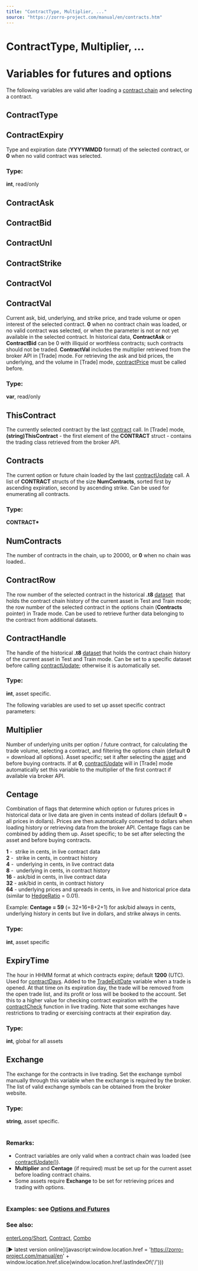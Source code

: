 ```yaml
---
title: "ContractType, Multiplier, ..."
source: "https://zorro-project.com/manual/en/contracts.htm"
---
```


# ContractType, Multiplier, ...

# Variables for futures and options

The following variables are valid after loading a [contract chain](096_contract.md) and selecting a contract.

## ContractType

## ContractExpiry

Type and expiration date (**YYYYMMDD** format) of the selected contract, or **0** when no valid contract was selected.  

### Type:

**int**, read/only

## ContractAsk

## ContractBid

## ContractUnl

## ContractStrike

## ContractVol

## ContractVal

Current ask, bid, underlying, and strike price, and trade volume or open interest of the selected contract. **0** when no contract chain was loaded, or no valid contract was selected, or when the parameter is not or not yet available in the selected contract. In historical data, **ContractAsk** or **ContractBid** can be 0 with illiquid or worthless contracts; such contracts should not be traded. **ContractVal** includes the multiplier retrieved from the broker API in \[Trade\] mode. For retrieving the ask and bid prices, the underlying, and the volume in \[Trade\] mode, [contractPrice](096_contract.md) must be called before.  

### Type:

**var**, read/only

## ThisContract

The currently selected contract by the last [contract](096_contract.md) call. In \[Trade\] mode, **(string)ThisContract** - the first element of the **CONTRACT** struct - contains the trading class retrieved from the broker API.

## Contracts

The current option or future chain loaded by the last [contractUpdate](096_contract.md) call. A list of **CONTRACT** structs of the size **NumContracts**, sorted first by ascending expiration, second by ascending strike. Can be used for enumerating all contracts.

### Type:

**CONTRACT\***

## NumContracts

The number of contracts in the chain, up to 20000, or **0** when no chain was loaded..

## ContractRow

The row number of the selected contract in the historical **.t8** [dataset](125_sortData_sortIdx.md)  that holds the contract chain history of the current asset in Test and Train mode; the row number of the selected contract in the options chain (**Contracts** pointer) in Trade mode. Can be used to retrieve further data belonging to the contract from additional datasets.

## ContractHandle

The handle of the historical **.t8** [dataset](125_sortData_sortIdx.md) that holds the contract chain history of the current asset in Test and Train mode. Can be set to a specific dataset before calling [contractUpdate](096_contract.md); otherwise it is automatically set.

### Type:

**int**, asset specific.

The following variables are used to set up asset specific contract parameters:

## Multiplier

Number of underlying units per option / future contract, for calculating the trade volume, selecting a contract, and filtering the options chain (default **0** \= download all options). Asset specific; set it after selecting the [asset](013_Asset_Account_Lists.md) and before buying contracts. If at **0**, [contractUpdate](096_contract.md) will in \[Trade\] mode automatically set this variable to the multiplier of the first contract if available via broker API.

## Centage

Combination of flags that determine which option or futures prices in historical data or live data are given in cents instead of dollars (default **0** \= all prices in dollars). Prices are then automatically converted to dollars when loading history or retrieving data from the broker API. Centage flags can be combined by adding them up. Asset specific; to be set after selecting the asset and before buying contracts.  
  
**1** -  strike in cents, in live contract data  
**2** -  strike in cents, in contract history  
**4** -  underlying in cents, in live contract data  
**8** -  underlying in cents, in contract history  
**16** - ask/bid in cents, in live contract data  
**32** - ask/bid in cents, in contract history  
**64** - underlying prices and spreads in cents, in live and historical price data (similar to [HedgeRatio](pip.md) = 0.01).

Example: **Centage = 59** (= 32+16+8+2+1) for ask/bid always in cents, underlying history in cents but live in dollars, and strike always in cents.

### Type:

**int**, asset specific

## ExpiryTime

The hour in HHMM format at which contracts expire; default **1200** (UTC). Used for [contractDays](096_contract.md). Added to the [TradeExitDate](018_TradeMode.md) variable when a trade is opened. At that time on its expiration day, the trade will be removed from the open trade list, and its profit or loss will be booked to the account. Set this to a higher value for checking contract expiration with the [contractCheck](096_contract.md) function in live trading. Note that some exchanges have restrictions to trading or exercising contracts at their expiration day.

### Type:

**int**, global for all assets

## Exchange

The exchange for the contracts in live trading. Set the exchange symbol manually through this variable when the exchange is required by the broker. The list of valid exchange symbols can be obtained from the broker website.

### Type:

**string**, asset specific.  
 

### Remarks:

*   Contract variables are only valid when a contract chain was loaded (see [contractUpdate()](096_contract.md)).
*   **Multiplier** and **Centage** (if required) must be set up for the current asset before loading contract chains.
*   Some assets require **Exchange** to be set for retrieving prices and trading with options.  
     

### Examples: see [Options and Futures](096_contract.md)

### See also:

[enterLong/](buylong.md)[Short](buylong.md), [Contract](096_contract.md), [Combo](097_combo.md)

[► latest version online](javascript:window.location.href = 'https://zorro-project.com/manual/en' + window.location.href.slice\(window.location.href.lastIndexOf\('/'\)\))